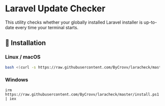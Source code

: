 # Laravel Update Checker

This utility checks whether your globally installed Laravel installer is up-to-date every time your terminal starts.

## 🔧 Installation

### Linux / macOS

```bash
bash <(curl -s https://raw.githubusercontent.com/ByCrovv/laracheck/master/install.sh)
```


### Windows
```
irm https://raw.githubusercontent.com/ByCrovv/laracheck/master/install.ps1 | iex
```


